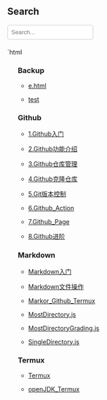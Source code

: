 ## Search
<div style="margin-bottom: 20px;">
  <input type="text" id="searchInput" placeholder="Search..." style="padding: 8px; border: 1px solid #ccc; border-radius: 4px;" oninput="searchFunction()">
</div>
<script>
function searchFunction() {
  var input, filter, ul, li, a, i, txtValue;
  input = document.getElementById('searchInput');
  filter = input.value.toUpperCase();
  ul = document.getElementById('indexList');
  li = ul.getElementsByTagName('li');
  for (i = 0; i < li.length; i++) {
    a = li[i].getElementsByTagName('a')[0];
    txtValue = a.textContent || a.innerText;
    if (txtValue.toUpperCase().indexOf(filter) > -1) {
      li[i].style.display = '';
    } else {
      li[i].style.display = 'none';
    }
  }
}
</script>

`html<ul id="indexList">

### Backup

- [e.html](Backup/e.html)

- [test](Backup/test.md)
### Github

- [1.Github入门](Github/1.Github入门.md)

- [2.Github功能介绍](Github/2.Github功能介绍.md)

- [3.Github仓库管理](Github/3.Github仓库管理.md)

- [4.Github克隆仓库](Github/4.Github克隆仓库.md)

- [5.Git版本控制](Github/5.Git版本控制.md)

- [6.Github_Action](Github/6.Github_Action.md)

- [7.Github_Page](Github/7.Github_Page.md)

- [8.Github进阶](Github/8.Github进阶.md)
### Markdown

- [Markdown入门](Markdown/Markdown入门.md)

- [Markdown文件操作](Markdown/Markdown文件操作.md)

- [Markor_Github_Termux](Markdown/Markor_Github_Termux.md)

- [MostDirectory.js](Markdown/MostDirectory.js)

- [MostDirectoryGrading.js](Markdown/MostDirectoryGrading.js)

- [SingleDirectory.js](Markdown/SingleDirectory.js)
### Termux

- [Termux](Termux/Termux.md)

- [openJDK_Termux](Termux/openJDK_Termux.md)

</ul>

